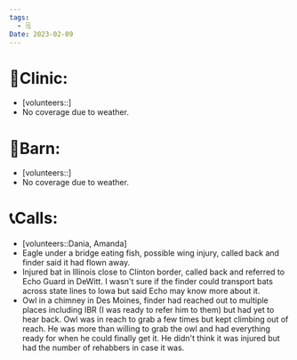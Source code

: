 ```yaml
---
tags:
  - 🗒️
Date: 2023-02-09
---
```


# 🏥Clinic:
- [volunteers::]
- No coverage due to weather.

# 🏡Barn:
- [volunteers::]
- No coverage due to weather.

# 📞Calls:
- [volunteers::Dania, Amanda]
- Eagle under a bridge eating fish, possible wing injury, called back and finder said it had flown away.
- Injured bat in Illinois close to Clinton border, called back and referred to Echo Guard in DeWitt. I wasn't sure if the finder could transport bats across state lines to Iowa but said Echo may know more about it.
- Owl in a chimney in Des Moines, finder had reached out to multiple places including IBR (I was ready to refer him to them) but had yet to hear back. Owl was in reach to grab a few times but kept climbing out of reach. He was more than willing to grab the owl and had everything ready for when he could finally get it. He didn't think it was injured but had the number of rehabbers in case it was.